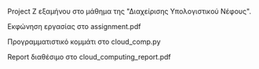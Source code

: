 Project Ζ εξαμήνου στο μάθημα της "Διαχείρισης Υπολογιστικού Νέφους". 

Εκφώνηση εργασίας στο assignment.pdf

Προγραμματιστικό κομμάτι στο cloud_comp.py

Report διαθέσιμο στο cloud_computing_report.pdf

